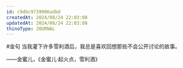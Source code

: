 ```yaml
---
id: c9dbc9739906adbd
createdAt: 2024/08/24 22:03:08
updatedAt: 2024/08/24 22:03:08
thinoType: JOURNAL
---
```

#金句 当我灌下许多雪利酒后，我总是喜欢回想那些不会公开讨论的故事。

——金蜜儿，《金蜜儿·起火点，雪利酒》